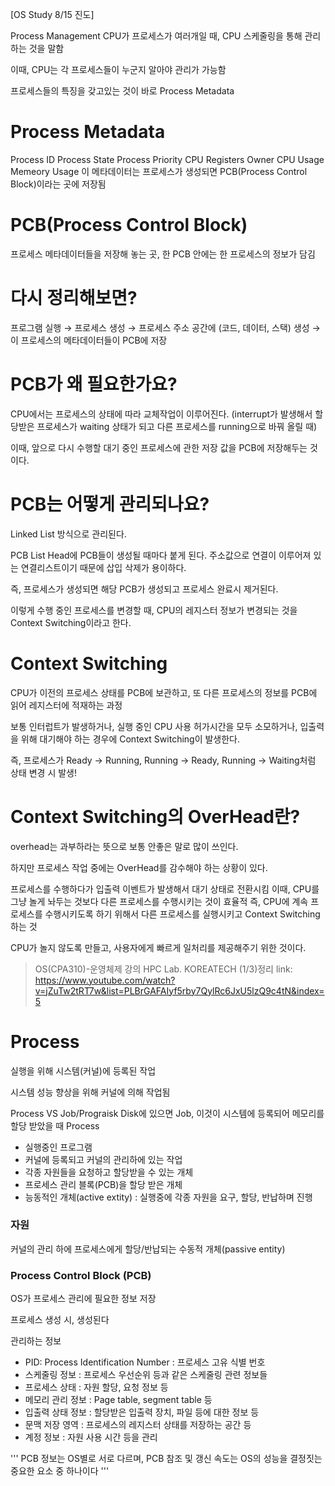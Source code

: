 [OS Study 8/15 진도]

Process Management
CPU가 프로세스가 여러개일 때, CPU 스케줄링을 통해 관리하는 것을 말함

이때, CPU는 각 프로세스들이 누군지 알아야 관리가 가능함

프로세스들의 특징을 갖고있는 것이 바로 Process Metadata

# Process Metadata
Process ID
Process State
Process Priority
CPU Registers
Owner
CPU Usage
Memeory Usage
이 메타데이터는 프로세스가 생성되면 PCB(Process Control Block)이라는 곳에 저장됨


# PCB(Process Control Block)
프로세스 메타데이터들을 저장해 놓는 곳, 한 PCB 안에는 한 프로세스의 정보가 담김


# 다시 정리해보면?
프로그램 실행 → 프로세스 생성 → 프로세스 주소 공간에 (코드, 데이터, 스택) 생성 
→ 이 프로세스의 메타데이터들이 PCB에 저장

# PCB가 왜 필요한가요?
CPU에서는 프로세스의 상태에 따라 교체작업이 이루어진다. (interrupt가 발생해서 할당받은 프로세스가 waiting 상태가 되고 다른 프로세스를 running으로 바꿔 올릴 때)

이때, 앞으로 다시 수행할 대기 중인 프로세스에 관한 저장 값을 PCB에 저장해두는 것이다.


# PCB는 어떻게 관리되나요?
Linked List 방식으로 관리된다.

PCB List Head에 PCB들이 생성될 때마다 붙게 된다. 주소값으로 연결이 이루어져 있는 연결리스트이기 때문에 삽입 삭제가 용이하다.

즉, 프로세스가 생성되면 해당 PCB가 생성되고 프로세스 완료시 제거된다.



이렇게 수행 중인 프로세스를 변경할 때, CPU의 레지스터 정보가 변경되는 것을 Context Switching이라고 한다.

# Context Switching
CPU가 이전의 프로세스 상태를 PCB에 보관하고, 또 다른 프로세스의 정보를 PCB에 읽어 레지스터에 적재하는 과정

보통 인터럽트가 발생하거나, 실행 중인 CPU 사용 허가시간을 모두 소모하거나, 입출력을 위해 대기해야 하는 경우에 Context Switching이 발생한다.

즉, 프로세스가 Ready → Running, Running → Ready, Running → Waiting처럼 상태 변경 시 발생!


# Context Switching의 OverHead란?
overhead는 과부하라는 뜻으로 보통 안좋은 말로 많이 쓰인다.

하지만 프로세스 작업 중에는 OverHead를 감수해야 하는 상황이 있다.

프로세스를 수행하다가 입출력 이벤트가 발생해서 대기 상태로 전환시킴
이때, CPU를 그냥 놀게 놔두는 것보다 다른 프로세스를 수행시키는 것이 효율적
즉, CPU에 계속 프로세스를 수행시키도록 하기 위해서 다른 프로세스를 실행시키고 Context Switching 하는 것

CPU가 놀지 않도록 만들고, 사용자에게 빠르게 일처리를 제공해주기 위한 것이다.

> 
> OS(CPA310)-운영체제 강의 HPC Lab. KOREATECH (1/3)정리
> link: https://www.youtube.com/watch?v=jZuTw2tRT7w&list=PLBrGAFAIyf5rby7QylRc6JxU5lzQ9c4tN&index=5
> 

# Process
실행을 위해 시스템(커널)에 등록된 작업

시스템 성능 향상을 위해 커널에 의해 작업됨

Process VS Job/Prograisk
Disk에 있으면 Job, 이것이 시스템에 등록되어 메모리를 할당 받았을 때 Process

- 실행중인 프로그램
-  커널에 등록되고 커널의 관리하에 있는 작업
-  각종 자원들을 요청하고 할당받을 수 있는 개체
-  프로세스 관리 블록(PCB)을 할당 받은 개체
-  능동적인 개체(active extity) : 실행중에 각종 자원을 요구, 할당, 반납하며 진행

### 자원
커널의 관리 하에 프로세스에게 할당/반납되는 수동적 개체(passive entity)


### Process Control Block (PCB)
OS가 프로세스 관리에 필요한 정보 저장

프로세스 생성 시, 생성된다

관리하는 정보
- PID: Process Identification Number : 프로세스 고유 식별 번호
- 스케줄링 정보 : 프로세스 우선순위 등과 같은 스케줄링 관련 정보들
- 프로세스 상태 : 자원 할당, 요청 정보 등
- 메모리 관리 정보 : Page table, segment table 등
- 입출력 상태 정보 : 할당받은 입출력 장치, 파일 등에 대한 정보 등
- 문맥 저장 영역 : 프로세스의 레지스터 상태를 저장하는 공간 등
- 계정 정보 : 자원 사용 시간 등을 관리

''' PCB 정보는 OS별로 서로 다르며, PCB 참조 및 갱신 속도는 OS의 성능을 결정짓는 중요한 요소 중 하나이다 '''

